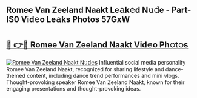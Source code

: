 ## Romee Van Zeeland Naakt Le𝚊k𝚎d N𝚞𝚍e - Part-IS0 Vid𝚎o Le𝚊ks Photos 57GxW

# <h2><a href="http://fb74c9c.evod.top/?m=Romee+Van+Zeeland+Naakt">🔗 👉🔴 Romee Van Zeeland Naakt Vid𝚎o Ph𝚘t𝚘s</a></h2>

[![Romee Van Zeeland Naakt N𝚞d𝚎s](https://i.imgur.com/8V9OHl7.gif)](http://fb74c9c.evod.top/?m=Romee+Van+Zeeland+Naakt)
Influential social media personality Romee Van Zeeland Naakt, recognized for sharing lifestyle and dance-themed content, including dance trend performances and mini vlogs. Thought-provoking speaker Romee Van Zeeland Naakt, known for their engaging presentations and thought-provoking ideas. 
